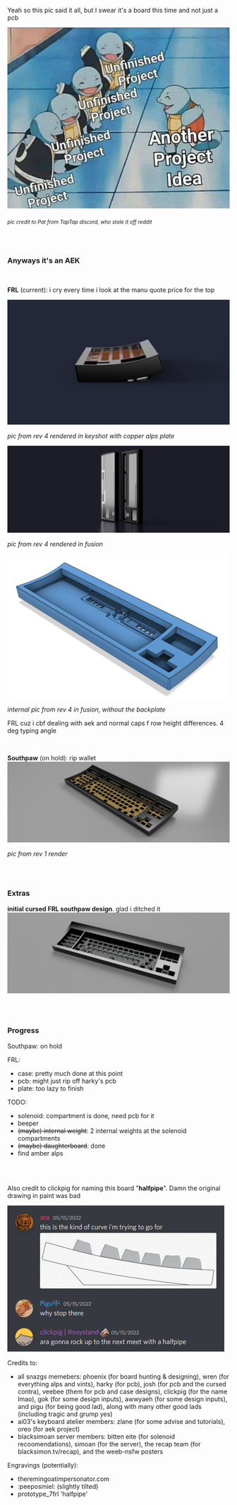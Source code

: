 Yeah so this pic said it all, but I swear it's a board this time and not just a pcb

![reality](./pics/reality.png)

<sub>*pic credit to Pat from TapTap discord, who stole it off reddit*</sub>

<br>
<br>

### Anyways it's an AEK

<br>

**FRL** (current): i cry every time i look at the manu quote price for the top

![render](./pics/cloutline.5.png)

*pic from rev 4 rendered in keyshot with copper alps plate*

![render](./pics/side-by-side.png)

*pic from rev 4 rendered in fusion*

![render](./pics/internal.png)

*internal pic from rev 4 in fusion, without the backplate*


FRL cuz i cbf dealing with aek and normal caps f row height differences. 4 deg typing angle

<br>

**Southpaw** (on hold): rip wallet
![render](./pics/proto-10x.png)

*pic from rev 1 render*

<br>
<br>

### Extras

**initial cursed FRL southpaw design**. glad i ditched it
![render](./pics/proto-8x2.png)


<br>
<br>

### Progress

Southpaw: on hold

FRL:
- case: pretty much done at this point
- pcb: might just rip off harky's pcb
- plate: too lazy to finish

TODO:
- solenoid: compartment is done, need pcb for it
- beeper
- ~~(maybe) internal weight~~: 2 internal weights at the solenoid compartments
- ~~(maybe) daughterboard~~: done
- find amber alps

<br>
<br>

Also credit to clickpig for naming this board "**halfpipe**". Damn the original drawing in paint was bad

![halfpipe](./pics/halfpipe.png)


Credits to:
- all snazgs memebers: phoenix (for board hunting & designing), wren (for everything alps and vints), harky (for pcb), josh (for pcb and the cursed contra), veebee (them for pcb and case designs), clickpig (for the name lmao), gok (for some design inputs), awwyaeh (for some design inputs), and pigu (for being good lad), along with many other good lads (including tragic and grump yes)
- ai03's keyboard atelier members: zlane (for some advise and tutorials), oreo (for aek project)
- blacksimoan server members: bitten eite (for solenoid recoomendations), simoan (for the server), the recap team (for blacksimon.tv/recap), and the weeb-nsfw posters


Engravings (potentially):
- theremingoatimpersonator.com
- :peeposmiel: (slightly tilted)
- prototype_7frl 'halfpipe'